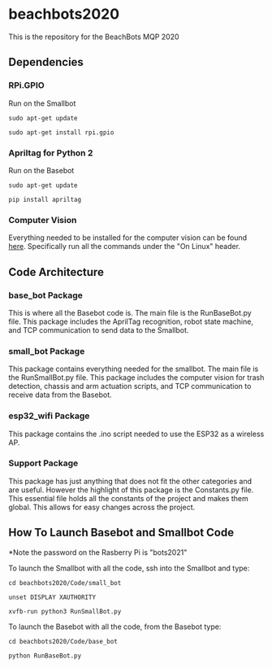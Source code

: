 # beachbots2020
This is the repository for the BeachBots MQP 2020
## Dependencies

### RPi.GPIO
Run on the Smallbot
```
sudo apt-get update
```
```
sudo apt-get install rpi.gpio
```

### Apriltag for Python 2
Run on the Basebot
```
sudo apt-get update
```
```
pip install apriltag
```

### Computer Vision
Everything needed to be installed for the computer vision can be found [here](https://coral.ai/docs/accelerator/get-started/#3-run-a-model-using-the-tensorflow-lite-api). Specifically run all the commands under the "On Linux" header.

## Code Architecture

### base_bot Package
This is where all the Basebot code is. The main file is the RunBaseBot.py
file. This package includes the AprilTag recognition, robot state machine,
and TCP communication to send data to the Smallbot.

### small_bot Package
This package contains everything needed for the smallbot. The main file is
the RunSmallBot.py file. This package includes the computer vision for trash
detection, chassis and arm actuation scripts, and TCP communication to
receive data from the Basebot.

### esp32_wifi Package
This package contains the .ino script needed to use the ESP32 as a wireless AP.

### Support Package
This package has just anything that does not fit the other categories
and are useful. However the highlight of this package is the Constants.py 
file. This essential file holds all the constants of the project and makes 
them global. This allows for easy changes across the project.

## How To Launch Basebot and Smallbot Code
*Note the password on the Rasberry Pi is "bots2021"

To launch the Smallbot with all the code, ssh into the Smallbot and type:
```
cd beachbots2020/Code/small_bot
```
```
unset DISPLAY XAUTHORITY
```
```
xvfb-run python3 RunSmallBot.py 
```
To launch the Basebot with all the code, from the Basebot type:
```
cd beachbots2020/Code/base_bot
```
```
python RunBaseBot.py
```
